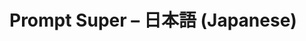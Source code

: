 # Prompt Super – 日本語 (Japanese)

<!-- Placeholder for the full 日本語 (Japanese) translation of the prompt_super_generic.md. Replace this comment with the translated prompt. -->
